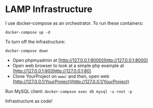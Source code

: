# LAMP Infrastructure

I use docker-compose as an orchestrator. To run these containers:

```
docker-compose up -d
```

To turn off the infrastructure:

```
docker-compose down
```

- Open phpmyadmin at [http://127.0.0.1:8000](http://127.0.0.1:8000)
- Open web browser to look at a simple php example at [http://127.0.0.1:80](http://127.0.0.1:80)
- Clone YourProject on `www/` and then, open web [http://127.0.0.1/YourProject](http://127.0.0.1/YourProject)

Run MySQL client:
`docker-compose exec db mysql -u root -p`

Infrastructure as code!